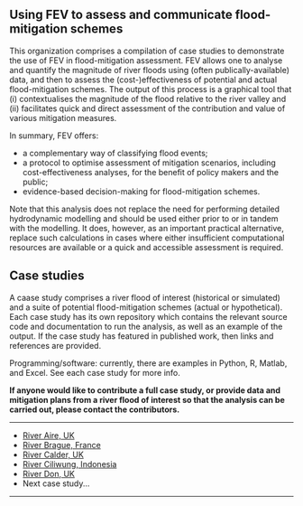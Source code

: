 ## Using FEV to assess and communicate flood-mitigation schemes

This organization comprises a compilation of case studies to demonstrate the use of FEV in flood-mitigation assessment. FEV allows one to analyse and quantify the magnitude of river floods using (often publically-available) data, and then to assess the (cost-)effectiveness of potential and actual flood-mitigation schemes. The output of this process is a graphical tool that (i) contextualises the magnitude of the flood relative to the river valley and (ii) facilitates quick and direct assessment of the contribution and value of various mitigation measures.

In summary, FEV offers:
* a complementary way of classifying flood events;
* a protocol to optimise assessment of mitigation scenarios, including cost-effectiveness analyses, for the benefit of policy makers and the public;
* evidence-based decision-making for flood-mitigation schemes.

Note that this analysis does not replace the need for performing detailed hydrodynamic modelling and should be used either prior to or in tandem with the modelling. It does, however, as an important practical alternative, replace such calculations in cases where either insufficient computational resources are available or a quick and accessible assessment is required.

## Case studies
A caase study comprises a river flood of interest (historical or simulated) and a suite of potential flood-mitigation schemes (actual or hypothetical).
Each case study has its own repository which contains the relevant source code and documentation to run the analysis, as well as an example of the output. If the case study has featured in published work, then links and references are provided. 

Programming/software: currently, there are examples in Python, R, Matlab, and Excel. See each case study for more info.

**If anyone would like to contribute a full case study, or provide data and mitigation plans from a river flood of interest so that the analysis can be carried out, please contact the contributors.** 

---
* [River Aire, UK](https://github.com/Flood-Excess-Volume/RiverAire)
* [River Brague, France](https://github.com/Flood-Excess-Volume/RiverBrague)
* [River Calder, UK](https://github.com/Flood-Excess-Volume/RiverCalder)
* [River Ciliwung, Indonesia](https://github.com/Flood-Excess-Volume/RiverCiliwung)
* [River Don, UK](https://github.com/Flood-Excess-Volume/RiverDon)
* Next case study...
---
